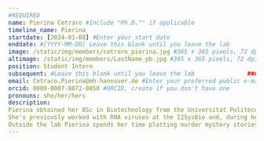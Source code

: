 ```yaml
---
#REQUIRED
name: Pierina Cetraro #Include "Ph.D."" if applicable
timeline_name: Pierina
startdate: [2024-01-08] #Enter your start date
enddate: #[YYYY-MM-DD] Leave this blank until you leave the lab
image: /static/img/members/cetraro_pierina.jpg #365 x 365 pixels, 72 dpi		### LEAVE THIS BLANK
altimage: /static/img/members/LastName_pb.jpg #365 x 365 pixels, 72 dpi		### LEAVE THIS BLANK
position: Student Intern
subsequent: #Leave this blank until you leave the lab				### LEAVE THIS BLANK
email: Cetraro.Pierina@mh-hannover.de #Enter your preferred public e-mail address
orcid: 0009-0007-8072-0858 #ORCID, create if you don't have one
pronouns: she/her/hers
description: 
Pierina obtained her BSc in Biotechnology from the Universitat Politècnica de València and later a Msc in Research in Immunology from the University of Granada. 
She's previously worked with RNA viruses at the I2SysBio and, during her stay at the Depledge Lab, she'll study HSV transcriptomics using nanopore sequencing approaches. 
Outside the lab Pierina spends her time plotting murder mystery stories, making music with her rock band, or running. 
---
```

